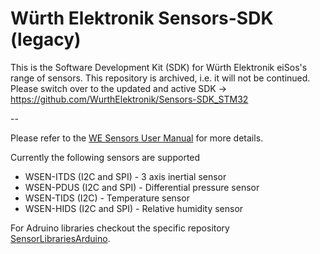 # Würth Elektronik Sensors-SDK (legacy)
This is the Software Development Kit (SDK) for Würth Elektronik eiSos's range of sensors.
This repository is archived, i.e. it will not be continued.
Please switch over to the updated and active SDK -> https://github.com/WurthElektronik/Sensors-SDK_STM32


--


Please refer to the [WE Sensors User Manual](https://github.com/WurthElektronik/Sensors-SDK/blob/master/Sensors_SDK_UserManual.pdf) for more details.

Currently the following sensors are supported
* WSEN-ITDS (I2C and SPI) - 3 axis inertial sensor
* WSEN-PDUS (I2C and SPI) - Differential pressure sensor
* WSEN-TIDS (I2C) - Temperature sensor
* WSEN-HIDS (I2C and SPI) - Relative humidity sensor

For Adruino libraries checkout the specific repository [SensorLibrariesArduino](https://github.com/WurthElektronik/SensorLibrariesArduino).
